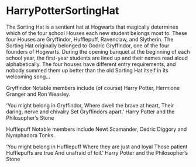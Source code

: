 # HarryPotterSortingHat
The Sorting Hat is a sentient hat at Hogwarts that magically determines which of the four school Houses each new student belongs most to. These four Houses are Gryffindor, Hufflepuff, Ravenclaw, and Slytherin. The Sorting Hat originally belonged to Godric Gryffindor, one of the four founders of Hogwarts.
 During the opening banquet at the beginning of each school year, the first-year students are lined up and their names read aloud alphabetically. 
The four houses have different entry requirements, and nobody summed them up better than the old Sorting Hat itself in its welcoming song...

Gryffindor
Notable members include (of course) Harry Potter, Hermione Granger and Ron Weasley.

‘You might belong in Gryffindor,
Where dwell the brave at heart,
Their daring, nerve and chivalry
Set Gryffindors apart.’
Harry Potter and the Philosopher’s Stone

Hufflepuff
Notable members include Newt Scamander, Cedric Diggory and Nymphadora Tonks.

‘You might belong in Hufflepuff
Where they are just and loyal
Those patient Hufflepuffs are true
And unafraid of toil.’
Harry Potter and the Philosopher’s Stone







